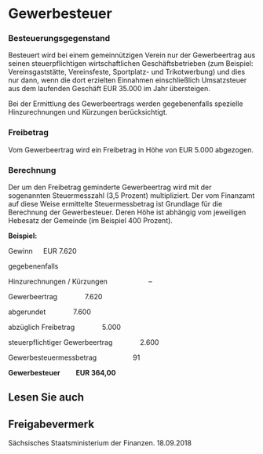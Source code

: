 # Gewerbesteuer

### Besteuerungsgegenstand

Besteuert wird bei einem gemeinnützigen Verein nur der Gewerbeertrag aus seinen steuerpflichtigen wirtschaftlichen Geschäftsbetrieben (zum Beispiel: Vereinsgaststätte, Vereinsfeste, Sportplatz- und Trikotwerbung) und dies nur dann, wenn die dort erzielten Einnahmen einschließlich Umsatzsteuer aus dem laufenden Geschäft EUR 35.000 im Jahr übersteigen.

Bei der Ermittlung des Gewerbeertrags werden gegebenenfalls spezielle Hinzurechnungen und Kürzungen berücksichtigt.

### Freibetrag

Vom Gewerbeertrag wird ein Freibetrag in Höhe von EUR 5.000 abgezogen.

### Berechnung

Der um den Freibetrag geminderte Gewerbeertrag wird mit der sogenannten Steuermesszahl (3,5 Prozent) multipliziert. Der vom Finanzamt auf diese Weise ermittelte Steuermessbetrag ist Grundlage für die Berechnung der Gewerbesteuer. Deren Höhe ist abhängig vom jeweiligen Hebesatz der Gemeinde (im Beispiel 400 Prozent).

**Beispiel:**

Gewinn   EUR 7.620

gegebenenfalls

Hinzurechnungen / Kürzungen      –
  
 Gewerbeertrag    7.620
  
 abgerundet    7.600
  
 abzüglich Freibetrag    5.000
  
 steuerpflichtiger Gewerbeertrag    2.600
  
 Gewerbesteuermessbetrag      91
  
  
 **Gewerbesteuer**   **EUR 364,00**

## Lesen Sie auch

## Freigabevermerk

Sächsisches Staatsministerium der Finanzen. 18.09.2018
